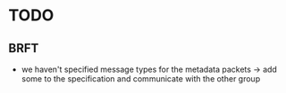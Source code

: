 # TODO

## BRFT
- we haven't specified message types for the metadata packets -> add some to the specification and communicate with the other group